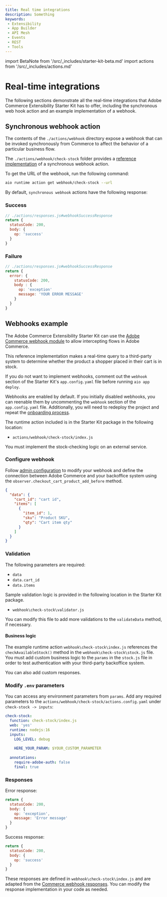 ```yaml
---
title: Real time integrations
description: Something
keywords:
 - Extensibility
 - App Builder
 - API Mesh
 - Events
 - REST
 - Tools
---
```


import BetaNote from '/src/_includes/starter-kit-beta.md'
import actions from '/src/_includes/actions.md'

<BetaNote />

# Real-time integrations

The following sections demonstrate all the real-time integrations that Adobe Commerce Extensibility Starter Kit has to offer, including the synchronous web hook action and an example implementation of a webhook.

## Synchronous webhook action

<actions />

The contents of the `./actions/webhook` directory expose a webhook that can be invoked synchronously from Commerce to affect the behavior of a particular business flow.

The `./actions/webhook/check-stock` folder provides a [reference implementation](#webhooks-example) of a synchronous webhook action.

To get the URL of the webhook, run the following command:

```bash
aio runtime action get webhook/check-stock --url
```

By default, `synchronous webhook` actions have the following response:

<CodeBlock slots="heading, code" repeat="2" languages="JSON, JSON" />

### Success

```js
// ./actions/responses.js#webhookSuccessResponse
return {
  statusCode: 200,
  body: {
    op: 'success'
  }
}
```

### Failure

```js
// ./actions/responses.js#webhookSuccessResponse
return {
  error: {
    statusCode: 200,
    body : {
      op: 'exception'
      message: 'YOUR ERROR MESSAGE'
    }
  }
}
```

## Webhooks example

The Adobe Commerce Extensibility Starter Kit can use the [Adobe Commerce webhook module](../../webhooks/) to allow intercepting flows in Adobe Commerce.

This reference implementation makes a real-time query to a third-party system to determine whether the product a shopper placed in their cart is in stock.

<InlineAlert variant="info" slots="text"/>

If you do not want to implement webhooks, comment out the `webhook` section of the Starter Kit's `app.config.yaml` file before running `aio app deploy`.

Webhooks are enabled by default. If you initially disabled webhooks, you can reenable them by uncommenting the `webhook` section of the `app.config.yaml` file. Additionally, you will need to redeploy the project and repeat the [onboarding process](./index.md#onboarding).

The runtime action included is in the Starter Kit package in the following location:

- `actions/webhook/check-stock/index.js`

<InlineAlert variant="info" slots="text"/>

You must implement the stock-checking logic on an external service.

### Configure webhook

Follow [admin configuration](../../webhooks/admin-configuration.md) to modify your webhook and define the connection between Adobe Commerce and your backoffice system using the `observer.checkout_cart_product_add_before` method.

```json
{
  "data": {
    "cart_id": "cart id",
    "items": [
      {
        "item_id": 1,
        "sku": "Product SKU",
        "qty": "Cart item qty"
      }
    ]
  }
}
```

### Validation

The following parameters are required:

- `data`
- `data.cart_id`
- `data.items`

Sample validation logic is provided in the following location in the Starter Kit package.

- `webhook\check-stock\validator.js`

You can modify this file to add more validations to the `validateData` method, if necessary.

#### Business logic

The example runtime action `webhook\check-stock\index.js` references the `checkAvailableStock()` method in the `webhook\check-stock\stock.js` file. You must add custom business logic to the `params` in the `stock.js` file in order to test authentication with your third-party backoffice system.

You can also add custom responses.

### Modify `.env` parameters

You can access any environment parameters from `params`. Add any required parameters to the `actions/webhook/check-stock/actions.config.yaml` under `check-stock -> inputs`:

```yaml
check-stock:
  function: check-stock/index.js
  web: 'yes'
  runtime: nodejs:16
  inputs:
    LOG_LEVEL: debug
    
    HERE_YOUR_PARAM: $YOUR_CUSTOM_PARAMETER
    
  annotations:
    require-adobe-auth: false
    final: true
```

### Responses

Error response:

```javascript
return {   
  statusCode: 200,
  body: {
    op: 'exception',
    message: 'Error message'
  }
}
```

Success response:

```javascript
return {
  statusCode: 200,
  body: {
    op: 'success'
  }
}
```

<InlineAlert variant="info" slots="text"/>

These responses are defined in `webhook\check-stock\index.js` and are adapted from the [Commerce webhook responses](../../webhooks/responses.md#responses). You can modify the response implementation in your code as needed.
